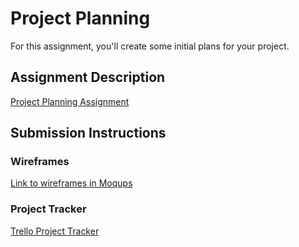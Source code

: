 # Project Planning
For this assignment, you'll create some initial plans for your project.

## Assignment Description
[Project Planning Assignment](https://education.launchcode.org/liftoff/assignments/planning/)

## Submission Instructions

### Wireframes

[Link to wireframes in Moqups](https://app.moqups.com/lcassert91@hotmail.com/Q8IqBc54ap/view)

### Project Tracker

[Trello Project Tracker](https://trello.com/b/nPTZNMrX/capstone-project)
